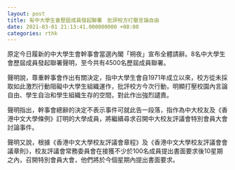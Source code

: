 ```yaml
---
layout: post
title: 有中大學生會歷屆成員發起聯署　批評校方打壓言論自由
date: 2021-03-01 21:13:41.000000000 +08:00
categories: rthk
---
```


原定今日履新的中大學生會幹事會當選內閣「朔夜」宣布全體請辭。8名中大學生會歷屆成員發起聯署聲明，至今共有4500名歷屆成員聯署。

聲明說，尊重幹事會作出有關決定，指中大學生會自1971年成立以來，校方從未採取如此激烈行動阻礙中大學生組織運作，批評校方今次行動，明顯打壓校園內言論自由、學生自治和學生組織生存的空間，對此作出強烈譴責。

聲明指出，幹事會總辭的決定不表示事件可就此告一段落，指作為中大校友及《香港中文大學條例》訂明的大學成員，將繼續尋求召開中大校友評議會特別會員大會討論事件。

聲明又說，根據《香港中文大學校友評議會章程》及《香港中文大學校友評議會會議章則》，校友評議會常務委員會在接獲不少於100名成員提出書面要求後10星期之內，召開特別會員大會，他們將於今個星期內提出書面要求。
